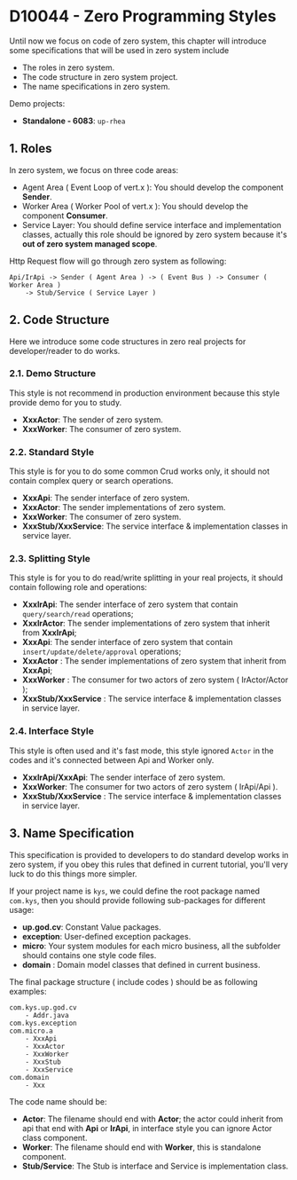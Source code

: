 # D10044 - Zero Programming Styles

Until now we focus on code of zero system, this chapter will introduce some specifications that will be used in zero system include

* The roles in zero system.
* The code structure in zero system project.
* The name specifications in zero system.

Demo projects:

* **Standalone - 6083**: `up-rhea`

## 1. Roles

In zero system, we focus on three code areas:

* Agent Area \( Event Loop of vert.x \): You should develop the component **Sender**.
* Worker Area \( Worker Pool of vert.x \): You should develop the component **Consumer**.
* Service Layer: You should define service interface and implementation classes, actually this role should be ignored by zero system because it's **out of zero system managed scope**.

Http Request flow will go through zero system as following:

```shell
Api/IrApi -> Sender ( Agent Area ) -> ( Event Bus ) -> Consumer ( Worker Area ) 
    -> Stub/Service ( Service Layer )
```

## 2. Code Structure

Here we introduce some code structures in zero real projects for developer/reader to do works.

### 2.1. Demo Structure

This style is not recommend in production environment because this style provide demo for you to study.

* **XxxActor**: The sender of zero system.
* **XxxWorker**: The consumer of zero system.

### 2.2. Standard Style

This style is for you to do some common Crud works only, it should not contain complex query or search operations.

* **XxxApi**: The sender interface of zero system.
* **XxxActor**: The sender implementations of zero system.
* **XxxWorker**: The consumer of zero system.
* **XxxStub/XxxService**: The service interface & implementation classes in service layer.

### 2.3. Splitting Style

This style is for you to do read/write splitting in your real projects, it should contain following role and operations:

* **XxxIrApi**: The sender interface of zero system that contain `query/search/read` operations;
* **XxxIrActor**: The sender implementations of zero system that inherit from **XxxIrApi**;
* **XxxApi**: The sender interface of zero system that contain `insert/update/delete/approval` operations;
* **XxxActor** : The sender implementations of zero system that inherit from **XxxApi**;
* **XxxWorker** : The consumer for two actors of zero system \( IrActor/Actor \);
* **XxxStub/XxxService** : The service interface & implementation classes in service layer.

### 2.4. Interface Style

This style is often used and it's fast mode, this style ignored `Actor` in the codes and it's connected between Api and Worker only.

* **XxxIrApi/XxxApi**: The sender interface of zero system.
* **XxxWorker**: The consumer for two actors of zero system \( IrApi/Api \).
* **XxxStub/XxxService** : The service interface & implementation classes in service layer.

## 3. Name Specification

This specification is provided to developers to do standard develop works in zero system, if you obey this rules that defined in current tutorial, you'll very luck to do this things more simpler.

If your project name is `kys`, we could define the root package named `com.kys`, then you should provide following sub-packages for different usage:

* **up.god.cv**: Constant Value packages.
* **exception**: User-defined exception packages.
* **micro**: Your system modules for each micro business, all the subfolder should contains one style code files.
* **domain** : Domain model classes that defined in current business.

The final package structure \( include codes \) should be as following examples:

```shell
com.kys.up.god.cv
    - Addr.java
com.kys.exception
com.micro.a
    - XxxApi
    - XxxActor
    - XxxWorker
    - XxxStub
    - XxxService
com.domain
    - Xxx
```

The code name should be:

* **Actor**: The filename should end with **Actor**; the actor could inherit from api that end with **Api** or **IrApi**, in interface style you can ignore Actor class component. 
* **Worker**: The filename should end with **Worker**, this is standalone component.
* **Stub/Service**:  The Stub is interface and Service is implementation class.



